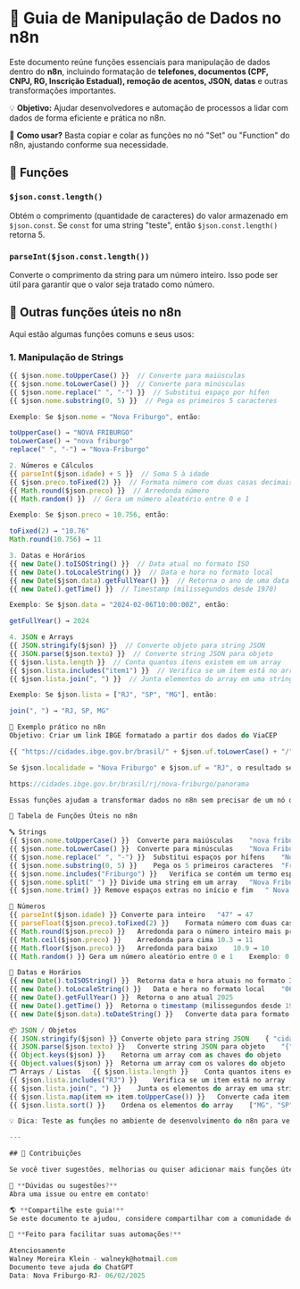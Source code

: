 # 📌 Guia de Manipulação de Dados no n8n

Este documento reúne funções essenciais para manipulação de dados dentro do **n8n**, incluindo formatação de **telefones, documentos (CPF, CNPJ, RG, Inscrição Estadual), remoção de acentos, JSON, datas** e outras transformações importantes.  

💡 **Objetivo:** Ajudar desenvolvedores e automação de processos a lidar com dados de forma eficiente e prática no n8n.  

🔗 **Como usar?** Basta copiar e colar as funções no nó "Set" ou "Function" do n8n, ajustando conforme sua necessidade.  

## 📌 Funções

### `$json.const.length()`
Obtém o comprimento (quantidade de caracteres) do valor armazenado em `$json.const`.
Se `const` for uma string "teste", então `$json.const.length()` retorna 5.

### `parseInt($json.const.length())`
Converte o comprimento da string para um número inteiro.
Isso pode ser útil para garantir que o valor seja tratado como número.

## 📌 Outras funções úteis no n8n

Aqui estão algumas funções comuns e seus usos:

### 1. Manipulação de Strings

```js
{{ $json.nome.toUpperCase() }}  // Converte para maiúsculas
{{ $json.nome.toLowerCase() }}  // Converte para minúsculas
{{ $json.nome.replace(" ", "-") }}  // Substitui espaço por hífen
{{ $json.nome.substring(0, 5) }}  // Pega os primeiros 5 caracteres

Exemplo: Se $json.nome = "Nova Friburgo", então:

toUpperCase() → "NOVA FRIBURGO"
toLowerCase() → "nova friburgo"
replace(" ", "-") → "Nova-Friburgo"

2. Números e Cálculos
{{ parseInt($json.idade) + 5 }}  // Soma 5 à idade
{{ $json.preco.toFixed(2) }}  // Formata número com duas casas decimais
{{ Math.round($json.preco) }}  // Arredonda número
{{ Math.random() }}  // Gera um número aleatório entre 0 e 1

Exemplo: Se $json.preco = 10.756, então:

toFixed(2) → "10.76"
Math.round(10.756) → 11

3. Datas e Horários
{{ new Date().toISOString() }}  // Data atual no formato ISO
{{ new Date().toLocaleString() }}  // Data e hora no formato local
{{ new Date($json.data).getFullYear() }}  // Retorna o ano de uma data
{{ new Date().getTime() }}  // Timestamp (milissegundos desde 1970)

Exemplo: Se $json.data = "2024-02-06T10:00:00Z", então:

getFullYear() → 2024

4. JSON e Arrays
{{ JSON.stringify($json) }}  // Converte objeto para string JSON
{{ JSON.parse($json.texto) }}  // Converte string JSON para objeto
{{ $json.lista.length }}  // Conta quantos itens existem em um array
{{ $json.lista.includes("item1") }}  // Verifica se um item está no array
{{ $json.lista.join(", ") }}  // Junta elementos do array em uma string

Exemplo: Se $json.lista = ["RJ", "SP", "MG"], então:

join(", ") → "RJ, SP, MG"

📌 Exemplo prático no n8n
Objetivo: Criar um link IBGE formatado a partir dos dados do ViaCEP

{{ "https://cidades.ibge.gov.br/brasil/" + $json.uf.toLowerCase() + "/" + $json.localidade.toLowerCase().replace(/\s+/g, '-') + "/panorama" }}

Se $json.localidade = "Nova Friburgo" e $json.uf = "RJ", o resultado será:

https://cidades.ibge.gov.br/brasil/rj/nova-friburgo/panorama

Essas funções ajudam a transformar dados no n8n sem precisar de um nó de código! Quer mais algum exemplo? 😊

📌 Tabela de Funções Úteis no n8n

🔤 Strings
{{ $json.nome.toUpperCase() }}	Converte para maiúsculas	"nova friburgo" → "NOVA FRIBURGO"
{{ $json.nome.toLowerCase() }}	Converte para minúsculas	"Nova Friburgo" → "nova friburgo"
{{ $json.nome.replace(" ", "-") }}	Substitui espaços por hífens	"Nova Friburgo" → "Nova-Friburgo"
{{ $json.nome.substring(0, 5) }}	Pega os 5 primeiros caracteres	"Friburgo" → "Fribu"
{{ $json.nome.includes("Friburgo") }}	Verifica se contém um termo específico	"Nova Friburgo" → true
{{ $json.nome.split(" ") }}	Divide uma string em um array	"Nova Friburgo" → ["Nova", "Friburgo"]
{{ $json.nome.trim() }}	Remove espaços extras no início e fim	" Nova Friburgo " → "Nova Friburgo"

🔢 Números
{{ parseInt($json.idade) }}	Converte para inteiro	"47" → 47
{{ parseFloat($json.preco).toFixed(2) }}	Formata número com duas casas decimais	10.756 → "10.76"
{{ Math.round($json.preco) }}	Arredonda para o número inteiro mais próximo	10.6 → 11
{{ Math.ceil($json.preco) }}	Arredonda para cima	10.3 → 11
{{ Math.floor($json.preco) }}	Arredonda para baixo	10.9 → 10
{{ Math.random() }}	Gera um número aleatório entre 0 e 1	Exemplo: 0.7362

📅 Datas e Horários
{{ new Date().toISOString() }}	Retorna data e hora atuais no formato ISO	"2025-02-06T14:30:00.000Z"
{{ new Date().toLocaleString() }}	Data e hora no formato local	"06/02/2025, 11:30:00"
{{ new Date().getFullYear() }}	Retorna o ano atual	2025
{{ new Date().getTime() }}	Retorna o timestamp (milissegundos desde 1970)	1707222000000
{{ new Date($json.data).toDateString() }}	Converte data para formato legível	"Wed Feb 06 2025"

📦 JSON / Objetos
{{ JSON.stringify($json) }}	Converte objeto para string JSON	{ "cidade": "Nova Friburgo" } → "{\"cidade\":\"Nova Friburgo\"}"
{{ JSON.parse($json.texto) }}	Converte string JSON para objeto	"{"cidade":"Nova Friburgo"}" → { "cidade": "Nova Friburgo" }
{{ Object.keys($json) }}	Retorna um array com as chaves do objeto	{ "cep": "28623-680", "uf": "RJ" } → ["cep", "uf"]
{{ Object.values($json) }}	Retorna um array com os valores do objeto	{ "cep": "28623-680", "uf": "RJ" } → ["28623-680", "RJ"]
🗂 Arrays / Listas	{{ $json.lista.length }}	Conta quantos itens existem no array	["RJ", "SP", "MG"] → 3
{{ $json.lista.includes("RJ") }}	Verifica se um item está no array	["RJ", "SP", "MG"] → true
{{ $json.lista.join(", ") }}	Junta os elementos do array em uma string separada por vírgula	["RJ", "SP", "MG"] → "RJ, SP, MG"
{{ $json.lista.map(item => item.toUpperCase()) }}	Converte cada item do array para maiúscula	["rj", "sp", "mg"] → ["RJ", "SP", "MG"]
{{ $json.lista.sort() }}	Ordena os elementos do array	["MG", "SP", "RJ"] → ["MG", "RJ", "SP"]

💡 Dica: Teste as funções no ambiente de desenvolvimento do n8n para verificar se estão funcionando conforme esperado!

---

## 🤝 Contribuições

Se você tiver sugestões, melhorias ou quiser adicionar mais funções úteis, sinta-se à vontade para contribuir!  

💬 **Dúvidas ou sugestões?**  
Abra uma issue ou entre em contato!  

🌎 **Compartilhe este guia!**  
Se este documento te ajudou, considere compartilhar com a comunidade de automação no n8n.  

🚀 **Feito para facilitar suas automações!**  

Atenciosamente
Walney Moreira Klein - walneyk@hotmail.com
Documento teve ajuda do ChatGPT
Data: Nova Friburgo-RJ- 06/02/2025

